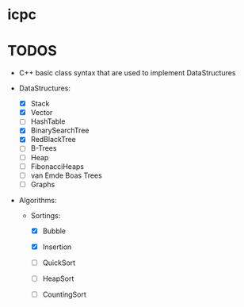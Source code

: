 # icpc



# TODOS
- C++ basic class syntax that are used to implement DataStructures

- DataStructures:
    - [x] Stack
    - [x] Vector
    - [ ] HashTable
    - [x] BinarySearchTree
    - [x] RedBlackTree
    - [ ] B-Trees 
    - [ ] Heap 
    - [ ] FibonacciHeaps
    - [ ] van Emde Boas Trees
    - [ ] Graphs
- Algorithms:
    - Sortings:
        - [x] Bubble
        - [x] Insertion
        - [ ] QuickSort
        - [ ] HeapSort
        - [ ] CountingSort

